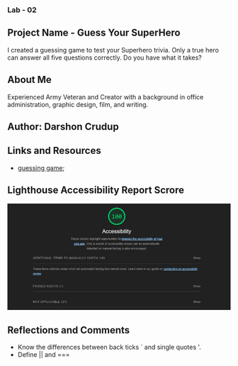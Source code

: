 ### Lab - 02

## Project Name - Guess Your SuperHero
I created a guessing game to test your Superhero trivia. Only a true hero can answer all five questions correctly.  Do you have what it takes?

## About Me

Experienced Army Veteran and Creator with a background in office administration, graphic design, film, and writing.

## Author:  Darshon Crudup

## Links and Resources

- [guessing game](./index.html);

## Lighthouse Accessibility Report Scrore
![Results](results.jpg)

## Reflections and Comments

- Know the differences between back ticks ` and single quotes '.
- Define || and ===
